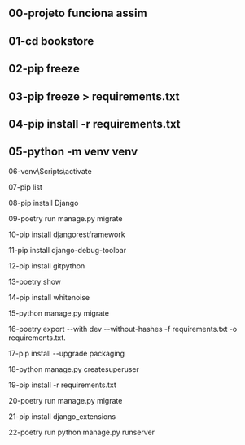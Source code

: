 00-projeto funciona assim
-
01-cd bookstore
-
02-pip freeze
-
03-pip freeze > requirements.txt
-
04-pip install -r requirements.txt
-
05-python -m venv venv
-
06-venv\Scripts\activate

07-pip list

08-pip install Django

09-poetry run manage.py migrate

10-pip install djangorestframework

11-pip install django-debug-toolbar

12-pip install gitpython

13-poetry show

14-pip install whitenoise

15-python manage.py migrate

16-poetry export --with dev --without-hashes -f requirements.txt -o requirements.txt.

17-pip install --upgrade packaging 

18-python manage.py createsuperuser

19-pip install -r requirements.txt

20-poetry run manage.py migrate

21-pip install django_extensions

22-poetry run python manage.py runserver
